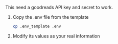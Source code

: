 This need a goodreads API key and secret to work.
1. Copy the .env file from the template
    ```bash
    cp .env_template .env
    ```
2. Modify its values as your real information
